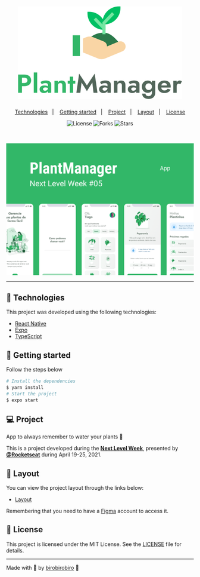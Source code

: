 <h1 align="center">
    <img alt="PlantManager" title="PlantManager" src=".github/logo.svg" />
</h1>

<p align="center">
  <a href="#technologies">Technologies</a>&nbsp;&nbsp;&nbsp;|&nbsp;&nbsp;&nbsp;
  <a href="#-layout">Getting started</a>&nbsp;&nbsp;&nbsp;|&nbsp;&nbsp;&nbsp;
  <a href="#-project">Project</a>&nbsp;&nbsp;&nbsp;|&nbsp;&nbsp;&nbsp;
  <a href="#-layout">Layout</a>&nbsp;&nbsp;&nbsp;|&nbsp;&nbsp;&nbsp;
  <a href="#-license">License</a>
</p>

<p align="center">
  <img  src="https://img.shields.io/static/v1?label=license&message=MIT&color=FFFFFF&labelColor=32B768" alt="License">

  <img src="https://img.shields.io/github/forks/birobirobiro/nlw-05-plantmanager?label=forks&message=MIT&color=FFFFFF&labelColor=32B768" alt="Forks">     

  <img src="https://img.shields.io/github/stars/birobirobiro/nlw-05-plantmanager?label=stars&message=MIT&color=FFFFFF&labelColor=32B768" alt="Stars">
</p>

<br>

<p align="center">
  <img alt="Moveit" src=".github/plantmanager-preview.png">
</p>

---

## 🧪 Technologies

This project was developed using the following technologies:

- [React Native](https://reactnative.dev/)
- [Expo](https://expo.io/)
- [TypeScript](https://www.typescriptlang.org/)

## 🚀 Getting started

Follow the steps below
```bash
# Install the dependencies
$ yarn install
# Start the project
$ expo start
```

## 💻 Project

App to always remember to water your plants 🌱

This is a project developed during the **[Next Level Week](https://nextlevelweek.com/)**, presented by **[@Rocketseat](https://github.com/Rocketseat)** during April 19-25, 2021.

## 🔖 Layout

You can view the project layout through the links below:

- [Layout](https://www.figma.com/file/IhQRtrOZdu3TrvkPYREzOy/PlantManager) 

Remembering that you need to have a [Figma](http://figma.com/) account to access it.

## 📝 License

This project is licensed under the MIT License. See the [LICENSE](LICENSE.md) file for details.


---

Made with 💜 by [birobirobiro](https://www.birobirobiro.dev) 👋